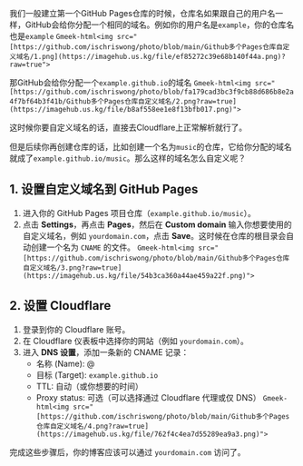 我们一般建立第一个GitHub Pages仓库的时候，仓库名如果跟自己的用户名一样，GitHub会给你分配一个相同的域名。例如你的用户名是`example`，你的仓库名也是`example`
`Gmeek-html<img src="[https://github.com/ischriswong/photo/blob/main/Github多个Pages仓库自定义域名/1.png](https://imagehub.us.kg/file/ef85272c39e68b140f44a.png)?raw=true">`

那GitHub会给你分配一个`example.github.io`的域名
`Gmeek-html<img src="[https://github.com/ischriswong/photo/blob/fa179cad3bc3f9cb88d686b8e2a4f7bf64b3f41b/Github多个Pages仓库自定义域名/2.png?raw=true](https://imagehub.us.kg/file/b8af558ee1e8f13bfb017.png)">`

这时候你要自定义域名的话，直接去Cloudflare上正常解析就行了。

但是后续你再创建仓库的话，比如创建一个名为`music`的仓库，它给你分配的域名就成了`example.github.io/music`。那么这样的域名怎么自定义呢？

## 1. 设置自定义域名到 GitHub Pages

1. 进入你的 GitHub Pages 项目仓库（`example.github.io/music`）。
2. 点击 **Settings**，再点击 **Pages**，然后在 **Custom domain** 输入你想要使用的自定义域名，例如 `yourdomain.com`，点击 **Save**。这时候在仓库的根目录会自动创建一个名为 `CNAME` 的文件。
`Gmeek-html<img src="[https://github.com/ischriswong/photo/blob/main/Github多个Pages仓库自定义域名/3.png?raw=true](https://imagehub.us.kg/file/54b3ca360a44ae459a22f.png)">`

## 2. 设置 Cloudflare

1. 登录到你的 Cloudflare 账号。
2. 在 Cloudflare 仪表板中选择你的网站（例如 `yourdomain.com`）。
3. 进入 **DNS 设置**，添加一条新的 CNAME 记录：
   - 名称 (Name): @
   - 目标 (Target): `example.github.io`
   - TTL: 自动（或你想要的时间）
   - Proxy status: 可选（可以选择通过 Cloudflare 代理或仅 DNS）
`Gmeek-html<img src="[https://github.com/ischriswong/photo/blob/main/Github多个Pages仓库自定义域名/4.png?raw=true](https://imagehub.us.kg/file/762f4c4ea7d55289ea9a3.png)">`

完成这些步骤后，你的博客应该可以通过 `yourdomain.com` 访问了。
